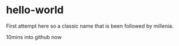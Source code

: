 # hello-world
First attempt here so a classic name that is been followed by millenia.

10mins into github now
